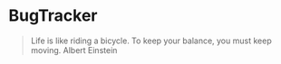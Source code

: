 # BugTracker

> Life is like riding a bicycle. To keep your balance, you must keep moving.
> Albert Einstein
